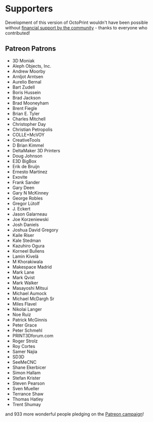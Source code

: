 # Supporters

Development of this version of OctoPrint wouldn't have been possible without
[financial support by the community](http://octoprint.org/support-octoprint/) -
thanks to everyone who contributed!

## Patreon Patrons

  * 3D Moniak
  * Aleph Objects, Inc.
  * Andrew Moorby
  * Arnljot Arntsen
  * Aurelio Bernal
  * Bart Zudell
  * Boris Hussein
  * Brad Jackson
  * Brad Mooneyham
  * Brent Fiegle
  * Brian E. Tyler
  * Charles Mitchell
  * Christopher Day
  * Christian Petropolis
  * COLLE+McVOY
  * CreativeTools
  * D Brian Kimmel
  * DeltaMaker 3D Printers
  * Doug Johnson
  * E3D BigBox
  * Erik de Bruijn
  * Ernesto Martinez
  * Exovite
  * Frank Sander
  * Gary Deen
  * Gary N McKinney
  * George Robles
  * Gregor Lütolf
  * J. Eckert
  * Jason Galarneau
  * Joe Korzeniewski
  * Josh Daniels
  * Joshua David Gregory
  * Kaile Riser
  * Kale Stedman
  * Kazuhiro Ogura
  * Korneel Bullens
  * Lamin Kivelä
  * M Khorakiwala
  * Makespace Madrid
  * Mark Lane
  * Mark Qvist
  * Mark Walker
  * Masayoshi Mitsui
  * Michael Aumock
  * Michael McDargh Sr
  * Miles Flavel
  * Nikolai Langer
  * Noe Ruiz
  * Patrick McGinnis
  * Peter Grace
  * Peter Schmehl
  * PRINT3Dforum.com
  * Roger Strolz
  * Roy Cortes
  * Samer Najia
  * SD3D
  * SeeMeCNC
  * Shane Ekerbicer
  * Simon Hallam
  * Stefan Krister
  * Steven Pearson
  * Sven Mueller
  * Terrance Shaw
  * Thomas Hatley
  * Trent Shumay

and 933 more wonderful people pledging on the [Patreon campaign](https://patreon.com/foosel)!
